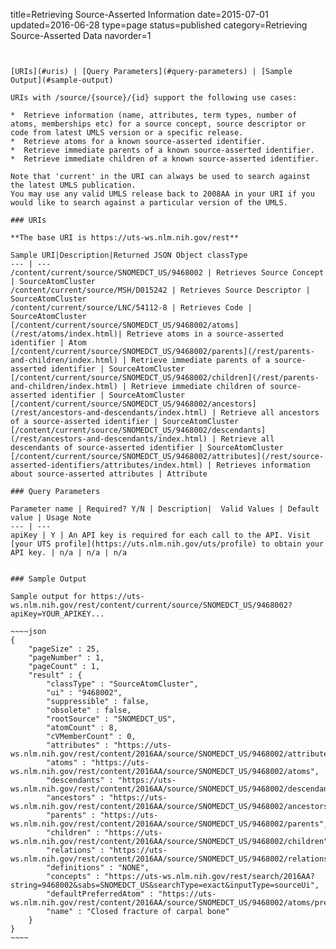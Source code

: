 title=Retrieving Source-Asserted Information
date=2015-07-01
updated=2016-06-28
type=page
status=published
category=Retrieving Source-Asserted Data
navorder=1
~~~~~~


[URIs](#uris) | [Query Parameters](#query-parameters) | [Sample Output](#sample-output)

URIs with /source/{source}/{id} support the following use cases:

*  Retrieve information (name, attributes, term types, number of atoms, memberships etc) for a source concept, source descriptor or code from latest UMLS version or a specific release.
*  Retrieve atoms for a known source-asserted identifier.
*  Retrieve immediate parents of a known source-asserted identifier.
*  Retrieve immediate children of a known source-asserted identifier.

Note that 'current' in the URI can always be used to search against the latest UMLS publication.
You may use any valid UMLS release back to 2008AA in your URI if you would like to search against a particular version of the UMLS.

### URIs

**The base URI is https://uts-ws.nlm.nih.gov/rest**

Sample URI|Description|Returned JSON Object classType
--- | ---
/content/current/source/SNOMEDCT_US/9468002 | Retrieves Source Concept | SourceAtomCluster
/content/current/source/MSH/D015242 | Retrieves Source Descriptor | SourceAtomCluster
/content/current/source/LNC/54112-8 | Retrieves Code | SourceAtomCluster
[/content/current/source/SNOMEDCT_US/9468002/atoms](/rest/atoms/index.html)| Retrieve atoms in a source-asserted identifier | Atom
[/content/current/source/SNOMEDCT_US/9468002/parents](/rest/parents-and-children/index.html) | Retrieve immediate parents of a source-asserted identifier | SourceAtomCluster
[/content/current/source/SNOMEDCT_US/9468002/children](/rest/parents-and-children/index.html) | Retrieve immediate children of source-asserted identifier | SourceAtomCluster
[/content/current/source/SNOMEDCT_US/9468002/ancestors](/rest/ancestors-and-descendants/index.html) | Retrieve all ancestors of a source-asserted identifier | SourceAtomCluster
[/content/current/source/SNOMEDCT_US/9468002/descendants](/rest/ancestors-and-descendants/index.html) | Retrieve all descendants of source-asserted identifier | SourceAtomCluster
[/content/current/source/SNOMEDCT_US/9468002/attributes](/rest/source-asserted-identifiers/attributes/index.html) | Retrieves information about source-asserted attributes | Attribute

### Query Parameters

Parameter name | Required? Y/N | Description|  Valid Values | Default value | Usage Note
--- | ---
apiKey | Y | An API key is required for each call to the API. Visit [your UTS profile](https://uts.nlm.nih.gov/uts/profile) to obtain your API key. | n/a | n/a | n/a


### Sample Output

Sample output for https://uts-ws.nlm.nih.gov/rest/content/current/source/SNOMEDCT_US/9468002?apiKey=YOUR_APIKEY...

~~~~json
{
	"pageSize" : 25,
	"pageNumber" : 1,
	"pageCount" : 1,
	"result" : {
		"classType" : "SourceAtomCluster",
		"ui" : "9468002",
		"suppressible" : false,
		"obsolete" : false,
		"rootSource" : "SNOMEDCT_US",
		"atomCount" : 8,
		"cVMemberCount" : 0,
		"attributes" : "https://uts-ws.nlm.nih.gov/rest/content/2016AA/source/SNOMEDCT_US/9468002/attributes",
		"atoms" : "https://uts-ws.nlm.nih.gov/rest/content/2016AA/source/SNOMEDCT_US/9468002/atoms",
		"descendants" : "https://uts-ws.nlm.nih.gov/rest/content/2016AA/source/SNOMEDCT_US/9468002/descendants",
		"ancestors" : "https://uts-ws.nlm.nih.gov/rest/content/2016AA/source/SNOMEDCT_US/9468002/ancestors",
		"parents" : "https://uts-ws.nlm.nih.gov/rest/content/2016AA/source/SNOMEDCT_US/9468002/parents",
		"children" : "https://uts-ws.nlm.nih.gov/rest/content/2016AA/source/SNOMEDCT_US/9468002/children",
		"relations" : "https://uts-ws.nlm.nih.gov/rest/content/2016AA/source/SNOMEDCT_US/9468002/relations",
		"definitions" : "NONE",
		"concepts" : "https://uts-ws.nlm.nih.gov/rest/search/2016AA?string=9468002&sabs=SNOMEDCT_US&searchType=exact&inputType=sourceUi",
		"defaultPreferredAtom" : "https://uts-ws.nlm.nih.gov/rest/content/2016AA/source/SNOMEDCT_US/9468002/atoms/preferred",
		"name" : "Closed fracture of carpal bone"
	}
}
~~~~
